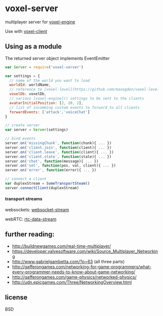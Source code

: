 # voxel-server

multiplayer server for [voxel-engine](http://github.com/maxogden/voxel-engine)

Use with [voxel-client](https://github.com/kumavis/voxel-client)


## Using as a module
The returned server object implements EventEmitter

```javascript
var Server = require('voxel-server')

var settings = {
  // name of the world you want to load
  worldId: worldName,
  // reference to [voxel-level](https://github.com/maxogden/voxel-level) instance
  voxelDb: voxelDb,
  // various [voxel-engine]() settings to be sent to the clients
  avatarInitialPosition: [2, 20, 2],
  // list of incomming custom events to forward to all clients
  forwardEvents: ['attack','voiceChat']
}

// create server
var server = Server(settings)

// bind events
server.on('missingChunk', function(chunk){ ... })
server.on('client.join', function(client){ ... })
server.on('client.leave', function(client){ ... })
server.on('client.state', function(state){ ... })
server.on('chat', function(message){ ... })
server.on('set', function(pos, val, client){ ... })
server.on('error', function(error){ ... })

// connect a client
var duplexStream = SomeTransportSteam()
server.connectClient(duplexStream)
```

#### transport streams

websockets: [websocket-stream](https://github.com/maxogden/websocket-stream)

webRTC: [rtc-data-stream](https://github.com/kumavis/rtc-data-stream)



## further reading:

- http://buildnewgames.com/real-time-multiplayer/
- https://developer.valvesoftware.com/wiki/Source_Multiplayer_Networking
- http://www.gabrielgambetta.com/?p=63 (all three parts)
- http://gafferongames.com/networking-for-game-programmers/what-every-programmer-needs-to-know-about-game-networking/
- http://gafferongames.com/game-physics/networked-physics/
- http://udn.epicgames.com/Three/NetworkingOverview.html

## license

BSD
